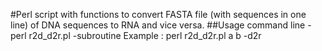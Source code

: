#Perl script with functions to convert FASTA file (with sequences in one line) of DNA sequences to RNA and vice versa.
##Usage
command line - perl r2d_d2r.pl <inputfile> <outputfile> -subroutine
Example : perl r2d_d2r.pl a b -d2r
